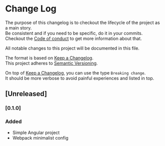 # Change Log

The purpose of this changelog is to checkout the lifecycle of the project as a main story.  
Be consistent and if you need to be specific, do it in your commits.  
Checkout the [Code of conduct](CODE_OF_CONDUCT.md) to get more information about that.

All notable changes to this project will be documented in this file.

The format is based on [Keep a Changelog](http://keepachangelog.com/).  
This project adheres to [Semantic Versioning](http://semver.org/).

On top of [Keep a Changelog](http://keepachangelog.com/), you can use the type `Breaking change`.  
It should be more verbose to avoid painful experiences and listed in top.

## [Unreleased]

### [0.1.0]
### Added
- Simple Angular project
- Webpack minimalist config
